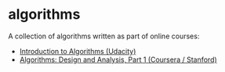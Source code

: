 # algorithms

A collection of algorithms written as part of online courses:
* [Introduction to Algorithms (Udacity)](https://www.udacity.com/course/cs215)
* [Algorithms: Design and Analysis, Part 1 (Coursera / Stanford)](https://www.coursera.org/course/algo)
